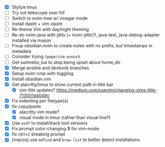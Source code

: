 - [x] Stylize tmux
- [ ] Try out telescope over fzf
- [ ] Switch to nvim-tree w/ vinegar mode
- [ ] Install dasht + vim-dasht
- [ ] Re-theme Vim with day/night theming
- [ ] Re-do nvim-java with jdtls (+ nvim-jdtls?), java-test, java-debug-adapter installed via mason 
- [ ] Fixup obsidian.nvim to create notes with no prefix, but timestamps in metadata
- [ ] Consider trying `tpope/vim-eunuch`
- [ ] Get sumneko_lua to stop being upset about home_dir
- [x] Merge ansible and devbook branches
- [x] Setup nvim-cmp with toggling
- [x] Install obsidian.vim
- [x] Get alacritty/tmux to show current path in title bar
  - [x] vim title updates? https://medium.com/usevim/changing-vims-title-713001d4049c  
- [x] Fix indenting per filetype(s)
- [x] fix copy/paste
  - [x] alacritty vim mode? 
  - [x] visual mode in tmux (rather than visual line?)
- [x] Use `asdf` to install/track tool versions
- [x] Fix prompt color-changing $ for vim-mode
- [x] fix ctrl+c breaking prompt
- [x] [macos] use `mdfind` and `brew list` to better detect installations
